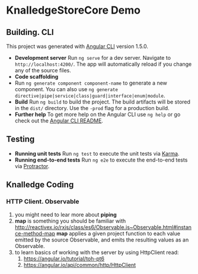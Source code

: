 # KnalledgeStoreCore Demo

## Building. CLI

This project was generated with [Angular CLI](https://github.com/angular/angular-cli) version 1.5.0.

- **Development server**
  Run `ng serve` for a dev server. Navigate to `http://localhost:4200/`. The app will automatically reload if you change any of the source files.
- **Code scaffolding**
- Run `ng generate component component-name` to generate a new component. You can also use `ng generate directive|pipe|service|class|guard|interface|enum|module`.
- **Build**
  Run `ng build` to build the project. The build artifacts will be stored in the `dist/` directory. Use the `-prod` flag for a production build.
- **Further help**
  To get more help on the Angular CLI use `ng help` or go check out the [Angular CLI README](https://github.com/angular/angular-cli/blob/master/README.md).

## Testing

- **Running unit tests**
  Run `ng test` to execute the unit tests via [Karma](https://karma-runner.github.io).
- **Running end-to-end tests**
  Run `ng e2e` to execute the end-to-end tests via [Protractor](http://www.protractortest.org/).

## Knalledge Coding

### HTTP Client. Observable

1. you might need to lear more about **piping**
2. **map** is something you should be familiar with
   http://reactivex.io/rxjs/class/es6/Observable.js~Observable.html#instance-method-map
   **map** applies a given project function to each value emitted by the source Observable, and emits the resulting values as an Observable.
3. to learn basics of working with the server by using HttpClient read:
   1. https://angular.io/tutorial/toh-pt6
   2. https://angular.io/api/common/http/HttpClient

